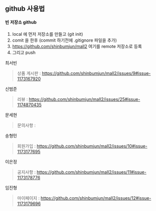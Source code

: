 ## github 사용법
  #### 빈 저장소 github
  1. local 에 먼저 저장소를 만들고 (git init)
  2. comit 을 한후 (commit 하기전에 .gitignore 파일을 추가)
  3. https://github.com/shinbumjun/mall2 여기를 remote 저장소로 등록
  4. 그리고 push

최서빈
>상품 게시판 : https://github.com/shinbumjun/mall2/issues/9#issue-1173167920

신범준
>리뷰 : https://github.com/shinbumjun/mall2/issues/25#issue-1174870435

문세현
>문의사항 :

송형민
>회원가입 : https://github.com/shinbumjun/mall2/issues/10#issue-1173177695

이은정
>공지사항 : https://github.com/shinbumjun/mall2/issues/11#issue-1173178776

임진형
>마이페이지 : https://github.com/shinbumjun/mall2/issues/12#issue-1173179696

